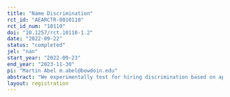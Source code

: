 ```yaml
---
title: "Name Discrimination"
rct_id: "AEARCTR-0010110"
rct_id_num: "10110"
doi: "10.1257/rct.10110-1.2"
date: "2022-09-22"
status: "completed"
jel: "nan"
start_year: "2022-09-23"
end_year: "2023-11-30"
pi: "Martin Abel m.abel@bowdoin.edu"
abstract: "We experimentally test for hiring discrimination based on applicants’ names. We first employ workers for a transcription task and record their productivity and first names. We then recruit a nationally representative sample for a hiring experiment and elicit their beliefs regarding characteristics of workers with these names and record participants hiring decisions. "
layout: registration
---
```


